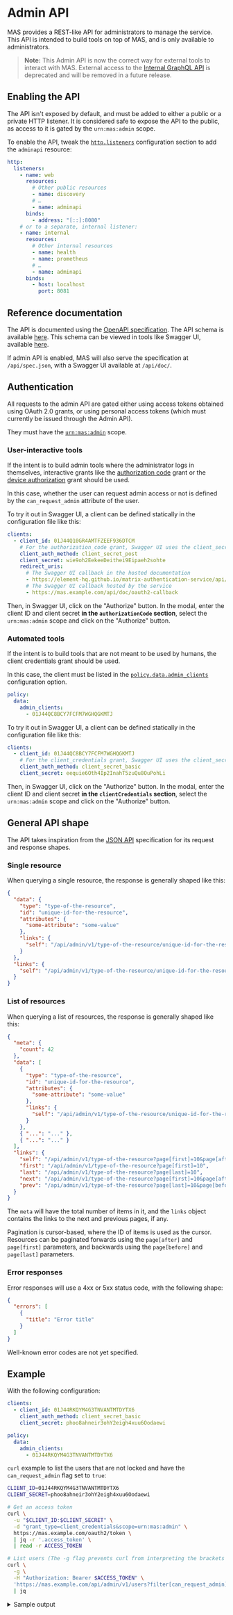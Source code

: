 # Admin API

MAS provides a REST-like API for administrators to manage the service.
This API is intended to build tools on top of MAS, and is only available to administrators.

> **Note:** This Admin API is now the correct way for external tools to interact with MAS. External access to the [Internal GraphQL API](../development/graphql.md) is deprecated and will be removed in a future release.

## Enabling the API

The API isn't exposed by default, and must be added to either a public or a private HTTP listener.
It is considered safe to expose the API to the public, as access to it is gated by the `urn:mas:admin` scope.

To enable the API, tweak the [`http.listeners`](../reference/configuration.md#httplisteners) configuration section to add the `adminapi` resource:

```yaml
http:
  listeners:
    - name: web
      resources:
        # Other public resources
        - name: discovery
        # …
        - name: adminapi
      binds:
        - address: "[::]:8080"
    # or to a separate, internal listener:
    - name: internal
      resources:
        # Other internal resources
        - name: health
        - name: prometheus
        # …
        - name: adminapi
      binds:
        - host: localhost
          port: 8081
```

## Reference documentation

The API is documented using the [OpenAPI specification](https://spec.openapis.org/oas/v3.1.0).
The API schema is available [here](../api/spec.json).
This schema can be viewed in tools like Swagger UI, available [here](../api/).

If admin API is enabled, MAS will also serve the specification at `/api/spec.json`, with a Swagger UI available at `/api/doc/`.

## Authentication

All requests to the admin API are gated either using access tokens obtained using OAuth 2.0 grants,
or using personal access tokens (which must currently be issued through the Admin API).

They must have the [`urn:mas:admin`](../reference/scopes.md#urnmasadmin) scope.

### User-interactive tools

If the intent is to build admin tools where the administrator logs in themselves, interactive grants like the [authorization code] grant or the [device authorization] grant should be used.

In this case, whether the user can request admin access or not is defined by the `can_request_admin` attribute of the user.

To try it out in Swagger UI, a client can be defined statically in the configuration file like this:

```yaml
clients:
  - client_id: 01J44Q10GR4AMTFZEEF936DTCM
    # For the authorization_code grant, Swagger UI uses the client_secret_post authentication method
    client_auth_method: client_secret_post
    client_secret: wie9oh2EekeeDeithei9Eipaeh2sohte
    redirect_uris:
      # The Swagger UI callback in the hosted documentation
      - https://element-hq.github.io/matrix-authentication-service/api/oauth2-redirect.html
      # The Swagger UI callback hosted by the service
      - https://mas.example.com/api/doc/oauth2-callback
```

Then, in Swagger UI, click on the "Authorize" button.
In the modal, enter the client ID and client secret **in the `authorizationCode` section**, select the `urn:mas:admin` scope and click on the "Authorize" button.

### Automated tools

If the intent is to build tools that are not meant to be used by humans, the client credentials grant should be used.

In this case, the client must be listed in the [`policy.data.admin_clients`](../reference/configuration.md#policy) configuration option.

```yaml
policy:
  data:
    admin_clients:
      - 01J44QC8BCY7FCFM7WGHQGKMTJ
```

To try it out in Swagger UI, a client can be defined statically in the configuration file like this:

```yaml
clients:
  - client_id: 01J44QC8BCY7FCFM7WGHQGKMTJ
    # For the client_credentials grant, Swagger UI uses the client_secret_basic authentication method
    client_auth_method: client_secret_basic
    client_secret: eequie6Oth4Ip2InahT5zuQu8OuPohLi
```

Then, in Swagger UI, click on the "Authorize" button.
In the modal, enter the client ID and client secret **in the `clientCredentials` section**, select the `urn:mas:admin` scope and click on the "Authorize" button.


## General API shape

The API takes inspiration from the [JSON API](https://jsonapi.org/) specification for its request and response shapes.

### Single resource

When querying a single resource, the response is generally shaped like this:

```json
{
  "data": {
    "type": "type-of-the-resource",
    "id": "unique-id-for-the-resource",
    "attributes": {
      "some-attribute": "some-value"
    },
    "links": {
      "self": "/api/admin/v1/type-of-the-resource/unique-id-for-the-resource"
    }
  },
  "links": {
    "self": "/api/admin/v1/type-of-the-resource/unique-id-for-the-resource"
  }
}
```

### List of resources

When querying a list of resources, the response is generally shaped like this:

```json
{
  "meta": {
    "count": 42
  },
  "data": [
    {
      "type": "type-of-the-resource",
      "id": "unique-id-for-the-resource",
      "attributes": {
        "some-attribute": "some-value"
      },
      "links": {
        "self": "/api/admin/v1/type-of-the-resource/unique-id-for-the-resource"
      }
    },
    { "...": "..." },
    { "...": "..." }
  ],
  "links": {
    "self": "/api/admin/v1/type-of-the-resource?page[first]=10&page[after]=some-id",
    "first": "/api/admin/v1/type-of-the-resource?page[first]=10",
    "last": "/api/admin/v1/type-of-the-resource?page[last]=10",
    "next": "/api/admin/v1/type-of-the-resource?page[first]=10&page[after]=some-id",
    "prev": "/api/admin/v1/type-of-the-resource?page[last]=10&page[before]=some-id"
  }
}
```

The `meta` will have the total number of items in it, and the `links` object contains the links to the next and previous pages, if any.

Pagination is cursor-based, where the ID of items is used as the cursor.
Resources can be paginated forwards using the `page[after]` and `page[first]` parameters, and backwards using the `page[before]` and `page[last]` parameters.

### Error responses

Error responses will use a 4xx or 5xx status code, with the following shape:

```json
{
  "errors": [
    {
      "title": "Error title"
    }
  ]
}
```

Well-known error codes are not yet specified.

## Example

With the following configuration:

```yaml
clients:
  - client_id: 01J44RKQYM4G3TNVANTMTDYTX6
    client_auth_method: client_secret_basic
    client_secret: phoo8ahneir3ohY2eigh4xuu6Oodaewi

policy:
  data:
    admin_clients:
      - 01J44RKQYM4G3TNVANTMTDYTX6
```

`curl` example to list the users that are not locked and have the `can_request_admin` flag set to `true`:

```bash
CLIENT_ID=01J44RKQYM4G3TNVANTMTDYTX6
CLIENT_SECRET=phoo8ahneir3ohY2eigh4xuu6Oodaewi

# Get an access token
curl \
  -u "$CLIENT_ID:$CLIENT_SECRET" \
  -d "grant_type=client_credentials&scope=urn:mas:admin" \
  https://mas.example.com/oauth2/token \
  | jq -r '.access_token' \
  | read -r ACCESS_TOKEN

# List users (The -g flag prevents curl from interpreting the brackets in the URL)
curl \
  -g \
  -H "Authorization: Bearer $ACCESS_TOKEN" \
  'https://mas.example.com/api/admin/v1/users?filter[can_request_admin]=true&filter[status]=active&page[first]=100' \
  | jq
```

<details>
<summary>
Sample output
</summary>

```json
{
  "meta": {
    "count": 2
  },
  "data": [
    {
      "type": "user",
      "id": "01J2KDPHTZYW3TAT1SKVAD63SQ",
      "attributes": {
        "username": "kilgore-trout",
        "created_at": "2024-07-12T12:11:46.911578Z",
        "locked_at": null,
        "can_request_admin": true
      },
      "links": {
        "self": "/api/admin/v1/users/01J2KDPHTZYW3TAT1SKVAD63SQ"
      }
    },
    {
      "type": "user",
      "id": "01J3G5W8MRMBJ93ZYEGX2BN6NK",
      "attributes": {
        "username": "quentin",
        "created_at": "2024-07-23T16:13:04.024378Z",
        "locked_at": null,
        "can_request_admin": true
      },
      "links": {
        "self": "/api/admin/v1/users/01J3G5W8MRMBJ93ZYEGX2BN6NK"
      }
    }
  ],
  "links": {
    "self": "/api/admin/v1/users?filter[can_request_admin]=true&filter[status]=active&page[first]=100",
    "first": "/api/admin/v1/users?filter[can_request_admin]=true&filter[status]=active&page[first]=100",
    "last": "/api/admin/v1/users?filter[can_request_admin]=true&filter[status]=active&page[last]=100"
  }
}
```

</details>

[authorization code]: ../topics/authorization.md#authorization-code-grant
[device authorization]: ../topics/authorization.md#device-authorization-grant
